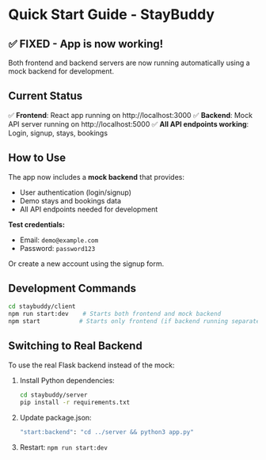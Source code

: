# Quick Start Guide - StayBuddy

## ✅ FIXED - App is now working!

Both frontend and backend servers are now running automatically using a mock backend for development.

## Current Status

✅ **Frontend**: React app running on http://localhost:3000
✅ **Backend**: Mock API server running on http://localhost:5000
✅ **All API endpoints working**: Login, signup, stays, bookings

## How to Use

The app now includes a **mock backend** that provides:

- User authentication (login/signup)
- Demo stays and bookings data
- All API endpoints needed for development

**Test credentials:**

- Email: `demo@example.com`
- Password: `password123`

Or create a new account using the signup form.

## Development Commands

```bash
cd staybuddy/client
npm run start:dev    # Starts both frontend and mock backend
npm start           # Starts only frontend (if backend running separately)
```

## Switching to Real Backend

To use the real Flask backend instead of the mock:

1. Install Python dependencies:

   ```bash
   cd staybuddy/server
   pip install -r requirements.txt
   ```

2. Update package.json:

   ```bash
   "start:backend": "cd ../server && python3 app.py"
   ```

3. Restart: `npm run start:dev`
